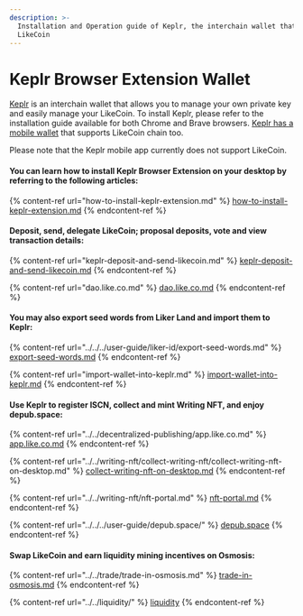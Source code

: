 ```yaml
---
description: >-
  Installation and Operation guide of Keplr, the interchain wallet that supports
  LikeCoin
---
```


# Keplr Browser Extension Wallet

[Keplr](https://www.keplr.app/) is an interchain wallet that allows you to manage your own private key and easily manage your LikeCoin. To install Keplr, please refer to the installation guide available for both Chrome and Brave browsers. [Keplr has a mobile wallet](../keplr-mobile/) that supports LikeCoin chain too.

Please note that the Keplr mobile app currently does not support LikeCoin.

#### **You can learn how to install Keplr Browser Extension on your desktop by referring to the following articles:**

{% content-ref url="how-to-install-keplr-extension.md" %}
[how-to-install-keplr-extension.md](how-to-install-keplr-extension.md)
{% endcontent-ref %}

#### Deposit, send, delegate LikeCoin; proposal deposits, vote and view transaction details:

{% content-ref url="keplr-deposit-and-send-likecoin.md" %}
[keplr-deposit-and-send-likecoin.md](keplr-deposit-and-send-likecoin.md)
{% endcontent-ref %}

{% content-ref url="dao.like.co.md" %}
[dao.like.co.md](dao.like.co.md)
{% endcontent-ref %}

#### You may also export seed words from Liker Land and import them to Keplr:

{% content-ref url="../../../user-guide/liker-id/export-seed-words.md" %}
[export-seed-words.md](../../../user-guide/liker-id/export-seed-words.md)
{% endcontent-ref %}

{% content-ref url="import-wallet-into-keplr.md" %}
[import-wallet-into-keplr.md](import-wallet-into-keplr.md)
{% endcontent-ref %}

#### Use Keplr to register ISCN, collect and mint Writing NFT, and enjoy depub.space:

{% content-ref url="../../decentralized-publishing/app.like.co.md" %}
[app.like.co.md](../../decentralized-publishing/app.like.co.md)
{% endcontent-ref %}

{% content-ref url="../../writing-nft/collect-writing-nft/collect-writing-nft-on-desktop.md" %}
[collect-writing-nft-on-desktop.md](../../writing-nft/collect-writing-nft/collect-writing-nft-on-desktop.md)
{% endcontent-ref %}

{% content-ref url="../../writing-nft/nft-portal.md" %}
[nft-portal.md](../../writing-nft/nft-portal.md)
{% endcontent-ref %}

{% content-ref url="../../../user-guide/depub.space/" %}
[depub.space](../../../user-guide/depub.space/)
{% endcontent-ref %}

#### Swap LikeCoin and earn liquidity mining incentives on Osmosis:

{% content-ref url="../../trade/trade-in-osmosis.md" %}
[trade-in-osmosis.md](../../trade/trade-in-osmosis.md)
{% endcontent-ref %}

{% content-ref url="../../liquidity/" %}
[liquidity](../../liquidity/)
{% endcontent-ref %}
